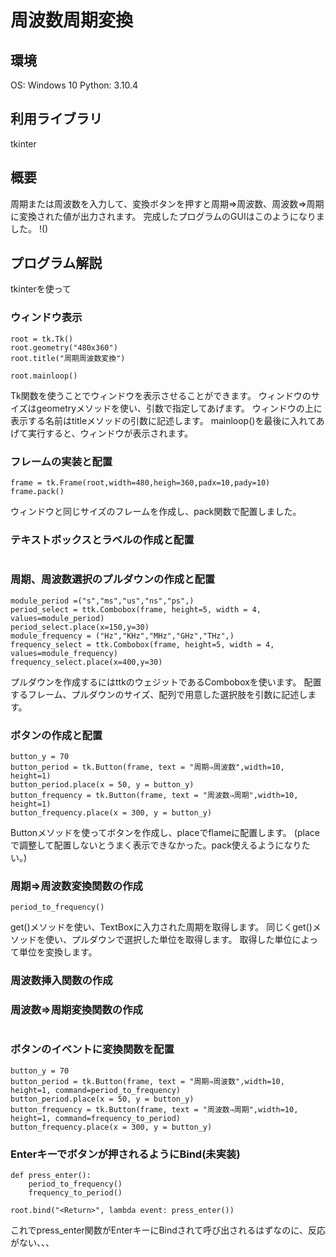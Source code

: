 # 周波数周期変換

## 環境
OS: Windows 10
Python: 3.10.4

## 利用ライブラリ
tkinter

## 概要
周期または周波数を入力して、変換ボタンを押すと周期⇒周波数、周波数⇒周期に変換された値が出力されます。
完成したプログラムのGUIはこのようになりました。
!()

## プログラム解説
tkinterを使って

### ウィンドウ表示
```
root = tk.Tk()
root.geometry("480x360")
root.title("周期周波数変換")

root.mainloop()
```
Tk関数を使うことでウィンドウを表示させることができます。
ウィンドウのサイズはgeometryメソッドを使い、引数で指定してあげます。
ウィンドウの上に表示する名前はtitleメソッドの引数に記述します。
mainloop()を最後に入れてあげて実行すると、ウィンドウが表示されます。

### フレームの実装と配置
```
frame = tk.Frame(root,width=480,heigh=360,padx=10,pady=10)
frame.pack()
```
ウィンドウと同じサイズのフレームを作成し、pack関数で配置しました。

### テキストボックスとラベルの作成と配置
```

```

### 周期、周波数選択のプルダウンの作成と配置
```
module_period =("s","ms","us","ns","ps",)
period_select = ttk.Combobox(frame, height=5, width = 4, values=module_period)
period_select.place(x=150,y=30)
module_frequency = ("Hz","KHz","MHz","GHz","THz",)
frequency_select = ttk.Combobox(frame, height=5, width = 4, values=module_frequency)
frequency_select.place(x=400,y=30)
```
プルダウンを作成するにはttkのウェジットであるComboboxを使います。
配置するフレーム、プルダウンのサイズ、配列で用意した選択肢を引数に記述します。

### ボタンの作成と配置
```
button_y = 70
button_period = tk.Button(frame, text = "周期⇒周波数",width=10, height=1)
button_period.place(x = 50, y = button_y)
button_frequency = tk.Button(frame, text = "周波数⇒周期",width=10, height=1)
button_frequency.place(x = 300, y = button_y)
```
Buttonメソッドを使ってボタンを作成し、placeでflameに配置します。
(placeで調整して配置しないとうまく表示できなかった。pack使えるようになりたい。)

### 周期⇒周波数変換関数の作成
```
period_to_frequency()
```
get()メソッドを使い、TextBoxに入力された周期を取得します。
同じくget()メソッドを使い、プルダウンで選択した単位を取得します。
取得した単位によって単位を変換します。

### 周波数挿入関数の作成

### 周波数⇒周期変換関数の作成
```

```
### ボタンのイベントに変換関数を配置
```
button_y = 70
button_period = tk.Button(frame, text = "周期⇒周波数",width=10, height=1, command=period_to_frequency)
button_period.place(x = 50, y = button_y)
button_frequency = tk.Button(frame, text = "周波数⇒周期",width=10, height=1, command=frequency_to_period)
button_frequency.place(x = 300, y = button_y)
```

### Enterキーでボタンが押されるようにBind(未実装)
```
def press_enter():
    period_to_frequency()
    frequency_to_period()

root.bind("<Return>", lambda event: press_enter())
```
これでpress_enter関数がEnterキーにBindされて呼び出されるはずなのに、反応がない、、、
